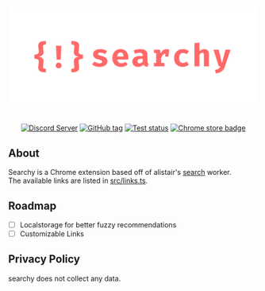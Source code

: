 <div align="center">
	<br>
	<p>
		<a href="https://github.com/carterhimmel/searchy"><img src="./.github/assets/header.svg" width="700" alt="searchy logo" /></a>
	</p>
	<br>
	<a href="https://discord.com/invite/dUrkbpw"><img alt="Discord Server" src="https://img.shields.io/discord/581633886828625930?color=5865F2&logo=discord&logoColor=white"></a>
	<a href="https://github.com/carterhimmel/searchy/releases/tags/latest"><img alt="GitHub tag" src="https://img.shields.io/github/v/tag/carterhimmel/searchy?label=latest"></a>
	<a href="https://github.com/carterhimmel/searchy/actions/workflows/ci.yml"><img alt="Test status" src="https://github.com/carterhimmel/searchy/actions/workflows/ci.yml/badge.svg"></a>
	<!-- <a href="https://chrome.google.com/webstore/detail/truffle/pedabjojoafbajoaadhglpcconngkaie"><img alt="Chrome store badge" src="https://img.shields.io/badge/Chrome_Web_Store-Install-259645?logo=googlechrome&logoColor=1A73E8"></a> -->
	<a href="#"><img alt="Chrome store badge" src="https://img.shields.io/badge/Chrome_Web_Store-Coming_Soon-259645?logo=googlechrome&logoColor=1A73E8"></a>
</div>

## About

Searchy is a Chrome extension based off of alistair's [search](https://github./com/alii/search) worker.  
The available links are listed in [src/links.ts](./src/links.ts).

## Roadmap

- [ ] Localstorage for better fuzzy recommendations
- [ ] Customizable Links

## Privacy Policy

searchy does not collect any data.

<!-- powerful command-based searching
Searchy is a Chrome extension to deliver powerful command-based searching.

From:
- `github.com/octokit/rest.js` to `/ github octokit/rest.js`
- `npmjs.com/react` to `/ npm react`
- opening imdb.com, searching Endgame -> `/ imdb endgame`

Additionally, it's open source!
https://github.com/carterhimmel/searchy -->
